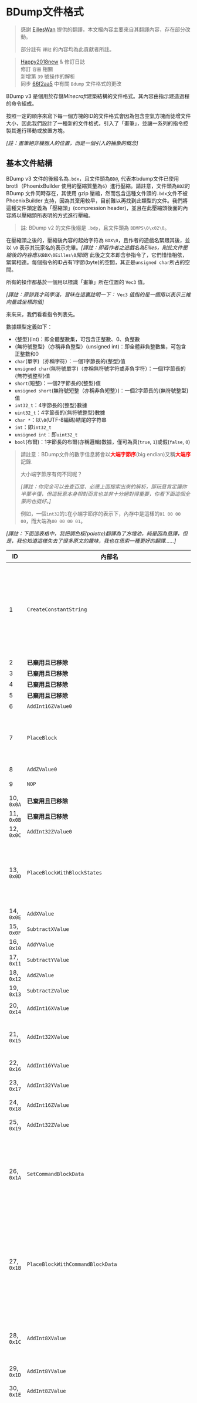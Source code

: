 # BDump文件格式

> 感謝 [EillesWan](https://github.com/EillesWan) 提供的翻譯，本文檔內容主要來自其翻譯內容，存在部分改動。
>
> 部分註有 `譯註` 的內容均為此貢獻者所註。


> [Happy2018new](https://github.com/Happy2018new) & 修訂日誌<br/>
> 修訂 `容器` 相關<br/>
> 新增第 `39` 號操作的解析<br/>
> 同步 [66f2aa5](https://github.com/LNSSPsd/PhoenixBuilder/commit/66f2aa5b129e51a2154b64e5ff8bffc15290cf02) 中有關 `Bdump` 文件格式的更改


BDump v3 是個用於存儲*Minecraft*建築結構的文件格式。其內容由指示建造過程的命令組成。

按照一定的順序來寫下每一個方塊的ID的文件格式會因為包含空氣方塊而徒增文件大小，因此我們設計了一種新的文件格式，引入了「畫筆」，並讓一系列的指令控製其進行移動或放置方塊。

*\[註：畫筆絕非機器人的位置，而是一個引入的抽象的概念\]*










## 基本文件結構

BDump v3 文件的後綴名為`.bdx`，且文件頭為`BD@`, 代表本bdump文件已使用 brotli（PhoenixBuilder 使用的壓縮質量為`6`）進行壓縮。請註意，文件頭為`BDZ`的 BDump 文件同時存在，其使用 gzip 壓縮，然而包含這種文件頭的`.bdx`文件不被 PhoenixBuilder 支持，因為其棄用較早，目前難以再找到此類型的文件。我們將這種文件頭定義為「壓縮頭」(compression header)，並且在此壓縮頭後面的內容將以壓縮頭所表明的方式進行壓縮。

> 註: BDump v2 的文件後綴是 `.bdp`，且文件頭為 `BDMPS\0\x02\0`。

在壓縮頭之後的，壓縮後內容的起始字符為 `BDX\0`，且作者的遊戲名緊跟其後，並以 `\0` 表示其玩家名的表示完畢。*\[譯註：即若作者之遊戲名為Eilles，則此文件壓縮後的內容應以*`BDX\0Eilles\0`*開頭\]* 此後之文本即含參指令了，它們惜惜相依，緊緊相連。每個指令的ID占有1字節(byte)的空間，其正是`unsigned char`所占的空間。

所有的操作都基於一個用以標識「畫筆」所在位置的 `Vec3` 值。

*\[譯註：原諒我才疏學淺，冒昧在這裏註明一下：* `Vec3` *值指的是一個用以表示三維向量或坐標的值\]*

來來來，我們看看指令列表先。

數據類型定義如下：

* {整型}(int)：即全體整數集，可包含正整數、0、負整數
* {無符號整型}（亦稱非負整型）(unsigned int)：即全體非負整數集，可包含正整數和0
* `char`(單字)（亦稱字符）：一個1字節長的{整型}值
* `unsigned char`(無符號單字)（亦稱無符號字符或非負字符）：一個1字節長的{無符號整型}值
* `short`(短整)：一個2字節長的{整型}值
* `unsigned short`(無符號短整（亦稱非負短整）)：一個2字節長的{無符號整型}值
* `int32_t`：4字節長的{整型}數據
* `uint32_t`：4字節長的{無符號整型}數據
* `char *`：以`\0`(UTF-8編碼)結尾的字符串
* `int`：即`int32_t`
* `unsigned int`：即`uint32_t`
* `bool`(布爾)：1字節長的布爾(亦稱邏輯)數據，僅可為真(`true`, `1`)或假(`false`, `0`)

> 請註意：BDump文件的數字信息將會以<font style="color:red;">**大端字節序**</font>(big endian)又稱<font style="color:red;">**大端序**</font>記錄.
>
> 大小端字節序有何不同呢？
>
> *\[譯註：你完全可以去查百度、必應上面搜索出來的解析，那玩意肯定讓你半蒙半懂，但這玩意本身相對而言也並非十分絕對得重要，你看下面這個全蒙的也挺好。\]*
>
> 例如，一個`int32`的`1`在小端字節序的表示下，內存中是這樣的`01 00 00 00`，而大端為`00 00 00 01`。

*\[譯註：下面這表格中，我把調色板(palette)翻譯為了方塊池，純是因為意譯，但是，我也知道這樣失去了很多原文的趣味，我也在思索一種更好的翻譯……\]*

| ID                | 內部名                                     | 描述                                                         | 參數                                                         |
| ----------------- | ------------------------------------------ | ------------------------------------------------------------ | ------------------------------------------------------------ |
| 1                 | `CreateConstantString`                     | 將特定的 `字符串` 放入 `方塊池` 。`字符串` 在 `方塊池` 中的 `ID` 將按照調用此命令的順序進行排序。如：你第一次調用這個命令的時候，對應 `字符串` 的 `ID` 為 `0` ，第二次就是 `1` 了。你最多只能添加到 `65535`<br/>*\[譯註：通常情況下，`字符串` 是一個方塊的 `英文ID名` ，如 `glass` \]* | `char *constantString` |
| 2                 | **已棄用且已移除**                          | - | - |
| 3                 | **已棄用且已移除**                          | - | - |
| 4                 | **已棄用且已移除**                          | - | - |
| 5                 | **已棄用且已移除**                          | - | - |
| 6                 | `AddInt16ZValue0`                          | 將畫筆的 `Z` 坐標增加 `value` | `unsigned short value` |
| 7                 | `PlaceBlock`                               | 在畫筆所在位置放置一個方塊。同時指定欲放置的方塊的 `數據值(附加值)` 為 `blockData` ，且該方塊在方塊池中的 `ID` 為 `blockConstantStringID` | `unsigned short blockConstantStringID`<br/>`unsigned short blockData` |
| 8                 | `AddZValue0`                               | 將畫筆的 `Z` 坐標增加 `1` | - |
| 9                 | `NOP`                                      | 擺爛，即不進行操作(`No Operation`) | - |
| 10, `0x0A`        | **已棄用且已移除**                          | - | - |
| 11, `0x0B`        | **已棄用且已移除**                          | - | - |
| 12, `0x0C`        | `AddInt32ZValue0`                          | 將畫筆的 `Z` 坐標增加 `value` | `unsigned int value` |
| 13, `0x0D`        | `PlaceBlockWithBlockStates`                | 在畫筆所在位置放置一個方塊。同時指定欲放置的方塊的 `方塊狀態` 為 `blockStatesString` ，且該方塊在方塊池中的 `ID` 為 `blockConstantStringID`<br/> `方塊狀態` 的格式形如 `["color":"orange"]` | `unsigned short blockConstantStringID`<br/>`char *blockStatesString` |
| 14, `0x0E`        | `AddXValue`                                | 將畫筆的 `X` 坐標增加 `1` | - |
| 15, `0x0F`        | `SubtractXValue`                           | 將畫筆的 `X` 坐標減少 `1` | - |
| 16, `0x10`        | `AddYValue`                                | 將畫筆的 `Y` 坐標增加 `1` | - |
| 17, `0x11`        | `SubtractYValue`                           | 將畫筆的 `Y` 坐標減少 `1` | - |
| 18, `0x12`        | `AddZValue`                                | 將畫筆的 `Z` 坐標增加 `1` | - |
| 19, `0x13`        | `SubtractZValue`                           | 將畫筆的 `Z` 坐標減少 `1` | - |
| 20, `0x14`        | `AddInt16XValue`                           | 將畫筆的 `X` 坐標增加 `value` 且 `value` 可正可負，亦或 `0` | `short value` |
| 21, `0x15`        | `AddInt32XValue`                           | 將畫筆的 `X` 坐標增加 `value`<br/>此指令與上一命令的不同點是此指令使用 `int32_t` 作為其參數 | `int value` |
| 22, `0x16`        | `AddInt16YValue`                           | 將畫筆的 `Y` 坐標增加 `value` （同上理） | `short value` |
| 23, `0x17`        | `AddInt32YValue`                           | 將畫筆的 `Y` 坐標增加 `value` （同上理） | `int value` |
| 24, `0x18`        | `AddInt16ZValue`                           | 將畫筆的 `Z` 坐標增加 `value` （同上理） | `short value` |
| 25, `0x19`        | `AddInt32ZValue`                           | 將畫筆的 `Z` 坐標增加 `value` （同上理） | `int value` |
| 26, `0x1A`        | `SetCommandBlockData`                      | **(推薦使用 `36` 號命令)** 在畫筆當前位置的方塊設置指令方塊的數據 *\[譯註：這裏可能是說，無論是啥方塊都可以加指令方塊的數據，但是嘞，只有指令方塊才能起效\]* | `unsigned int mode {脈沖=0, 重復=1, 連鎖=2}`<br/>`char *command`<br/>`char *customName`<br/>`char *lastOutput (此項無效，可被設為 '\0')`<br/>`int tickdelay`<br/>`bool executeOnFirstTick`<br/>`bool trackOutput`<br/>`bool conditional`<br/>`bool needsRedstone` |
| 27, `0x1B`        | `PlaceBlockWithCommandBlockData`           | **(推薦使用 `36` 號命令)** 在畫筆當前位置放置方塊池中 `ID` 為 `blockConstantStringID` 的方塊，且該方塊的 `方塊數據值(附加值)` 為 `blockData` 。放置完成後，為這個方塊設置 `命令方塊` 的數據(若可行的話) | `unsigned short blockConstantStringID`<br/>`unsigned short blockData`<br/>`unsigned int mode {脈沖=0, 重復=1, 連鎖=2}`<br/>`char *command`<br/>`char *customName`<br/>`char *lastOutput (此項無效，可被設為 '\0')`<br/>`int tickdelay`<br/>`bool executeOnFirstTick`<br/>`bool trackOutput`<br/>`bool conditional`<br/>`bool needRedstone` |
| 28, `0x1C`        | `AddInt8XValue`                            | 將畫筆的 `X` 坐標增加 `value`<br/>此指令與命令 `AddInt16XValue(20) `的不同點是此指令使用 `char` 作為其參數 | `char value //int8_t value` |
| 29, `0x1D`        | `AddInt8YValue`                            | 將畫筆的 `Y` 坐標增加 `value` （同上理） | `char value //int8_t value` |
| 30, `0x1E`        | `AddInt8ZValue`                            | 將畫筆的 `Z` 坐標增加 `value` （同上理） | `char value //int8_t value` |
| 31, `0x1F`        | `UseRuntimeIDPool`                         | 使用預設的 `運行時ID方塊池`<br/>`poolId`(預設ID) 是 PhoenixBuilder 內的值。網易MC( 1.17.0 @ 2.0.5 )下的 `poolId` 被我們定為 `117`。 每一個 `運行時ID` 都對應著一個方塊，而且包含其 `方塊數據值(附加值)`<br/>相關內容詳見 [PhoenixBuilder/resources](https://github.com/LNSSPsd/PhoenixBuilder/tree/main/resources)<br/>**已不再在新版本中被使用** | `unsigned char poolId` |
| 32, `0x20`        | `PlaceRuntimeBlock`                        | 使用特定的 `運行時ID` 在當前畫筆的位置放置方塊 | `unsigned short runtimeId`                                   |
| 33, `0x21`        | `placeBlockWithRuntimeId`                  | 使用特定的 `運行時ID` 在當前畫筆的位置放置方塊 | `unsigned int runtimeId`                                     |
| 34, `0x22`        | `PlaceRuntimeBlockWithCommandBlockData`    | 使用特定的 `運行時ID` 在當前畫筆的位置放置命令方塊，並設置其數據 | `unsigned short runtimeId`<br/>`unsigned int mode {脈沖=0, 重復=1, 連鎖=2}`<br/>`char *command`<br/>`char *customName`<br/>`char *lastOutput (此項無效，可被設為 '\0')`<br/>`int tickdelay`<br/>`bool executeOnFirstTick`<br/>`bool trackOutput`<br/>`bool conditional`<br/>`bool needRedstone` |
| 35, `0x23`        | `PlaceRuntimeBlockWithCommandBlockDataAndUint32RuntimeID` | 使用特定的 `運行時ID` 在當前畫筆的位置放置指令方塊，並設置其數據 | `unsigned int runtimeId`<br/>`unsigned int mode {脈沖 = 0, 循環 = 1, 連鎖 = 2}`<br/>`char *command`<br/>`char *customName`<br/>`char *lastOutput (此項無效，可被設為 '\0')`<br/>`int tickdelay`<br/>`bool executeOnFirstTick`<br/>`bool trackOutput`<br/>`bool conditional`<br/>`bool needRedstone` |
| 36, `0x24`        | `PlaceCommandBlockWithCommandBlockData`    | 根據給定的 `方塊數據值(附加值)` 在當前畫筆所在位置放置一個指令方塊，並設置其數據值 | `unsigned short data`<br/>`unsigned int mode {脈沖 = 0, 循環 = 1, 連鎖 = 2}`<br/>`char *command`<br/>`char *customName`<br/>`char *lastOutput (此項無效，可被設為 '\0')`<br/>`int tickdelay`<br/>`bool executeOnFirstTick`<br/>`bool trackOutput`<br/>`bool conditional`<br/>`bool needRedstone` |
| 37, `0x25`        | `PlaceRuntimeBlockWithChestData`           | 在畫筆所在位置放置一個 `runtimeId`(特定的 `運行時ID`) 所表示的方塊(如箱子、熔爐、唱片機等)，並向此方塊載入數據<br/>其中 `slotCount` 的數據類型為 `unsigned char`，因為我的世界用一個字節來存儲物品欄編號。此參數指的是要載入的次數，即要載入的 `ChestData` 結構體數量 | `unsigned short runtimeId` <br/> `unsigned char slotCount` <br/> `struct ChestData data` |
| 38, `0x26`        | `PlaceRuntimeBlockWithChestDataAndUint32RuntimeID` | 在畫筆所在位置放置一個 `runtimeId`(特定的 `運行時ID`) 所表示的方塊(如箱子、熔爐、唱片機等)，並向此方塊載入數據<br/>其中 `slotCount` 的數據類型為 `unsigned char`，因為我的世界用一個字節來存儲物品欄編號。此參數指的是要載入的次數，即要載入的 `ChestData` 結構體數量 | `unsigned int runtimeId`<br/>`unsigned char slotCount`<br/>`struct ChestData data` |
| 39, `0x27`        | `RecordBlockEntityData`                    | 記錄畫筆所在方塊的 `方塊實體` 數據，但亦可用於記錄其他信息<br/>`uint32_t length` 指代 `unsigned char buffer[length]` 的具體長度，而 `unsigned char buffer[length]` 自身則用於記錄信息<br/>應當說明的是，由於一些限製，`PhoenixBuilder` 在此處記錄的字段不是完整的 `NBT` | `uint32_t length`<br>`unsigned char buffer[length]` |
| 88, `'X'`, `0x58` | `Terminate`                                | 停止讀入。註意！雖然通常的結尾應該是 `XE` （2字節），但是用 `X` （1字節）是允許的 | - |
| 90, `0x5A`        | `isSigned` (此命令並非是一個真實的命令)      | 這是一個與其他命令功能稍有不同的命令，其參數應當出現在其前面，而這個指令呢也只能出現在文件的末尾。在不知道所以然的情況下，請不要使用它，因為無效的簽名會使得 `PhoenixBuilder` 無法去構建你的結構。詳見 `簽名` 部分。 | `unsigned char signatureSize` |

此表為 bdump v4 到 2022/1/29 為止的全部指令。

此外，對於 `struct ChestData` 數據結構，應當如下：

```
struct ChestData {
	char *itemName;
	unsigned char count;
	unsigned short data;
	unsigned char slotID;
}
```


（下述內容的其中一部分目前未被更新，除去部分已經棄用的命令外，其余應當正常運作）










## 文件樣例
下面是一些 `bdx` 文件的例子。
***

假設我們是一個熊孩子，來放置一個TNT在 `{3,5,6}`(**相對坐標**) 上，順帶地再放一個循環指令方塊，裏面寫著 `kill @e[type=tnt]` 還加了懸浮字 `Kill TNT!` ，且始終啟用，放在 `{3,6,6}` 上，再順手一點，我們放一塊惡臭的玻璃在 `{114514,15,1919810}` 上，一塊惡臭的鐵塊在 `{114514,15,1919800}` 上。好了，那麽未被壓縮的 BDX 文件應為如下：

`BDX\0DEMO\0\x01tnt\0\x1C\x03\x01repeating_command_block\0\x01glass\0\x01iron_block\0\x1E\x06\x1D\x05\x07\0\0\0\0\x10\x1B\0\x01\0\0\x01kill @e[type=tnt]\0Kill TNT!\0\0\0\0\0\0\x01\x01\0\0\x1D\x09\x19\0\x1D\x4B\x3C\x15\0\x01\xBF\x4F\x07\0\x02\0\0\x1E\xF6\x07\0\x03\0\0XE`

下面是偽代碼形式的指令表達法，便於我們觀察此結構具體的運作模式。

```assembly
author 'DEMO\0'
CreateConstantString 'tnt\0' ; 方塊ID: 0
AddInt8XValue 3 ; 畫筆位置: {3,0,0}
CreateConstantString 'repeating_command_block\0' ; 方塊ID: 1
CreateConstantString 'glass\0' ; 方塊ID: 2
CreateConstantString 'iron_block\0' ; 方塊ID: 3
AddInt8ZValue 6 ; 畫筆位置: {3,0,6}
AddInt8YValue 5 ; 畫筆位置: {3,5,6}
PlaceBlock (int16_t)0, (int16_t)0 ; TNT將會被放在 {3,5,6}
AddYValue ; *Y++, 畫筆位置: {3,6,6}
PlaceCommandBlockWithCommandBlockData (int16_t)1, (int16_t)0, 1, 'kill @e[type=tnt]\0', 'Kill TNT!\0', '\0', (int32_t)0, 1, 1, 0, 0 ; 指令方塊將會被放在 {3,6,6}
AddInt8YValue 9 ; 畫筆位置: {3,15,6}
AddInt32ZValue 1919804 ; 1919810: 00 1D 4B 3C = 01d4b3ch, 畫筆位置: {3,15,1919810}
AddInt32XValue 114511 ; 114511: 00 01 BF 4F = 01bf4fh, 畫筆位置: {114514,15,1919810}
PlaceBlock (int16_t)2,(int16_t)0 ; 玻璃將會被放在 {114514,15,1919810}
AddInt8ZValue -10 ; -10: F6 = 0f6h, 畫筆位置: {114514,15,1919800}
PlaceBlock (int16_t)3,(int16_t)0 ; 鐵塊 將會被放在 {114514,15,1919800}
Terminate
db 'E'
```
***
如果希望在畫筆所在位置放置一個 `正在燃燒的熔爐` ，且這個 `正在燃燒的熔爐` 的第一格和第三格分別是 `蘋果 * 3` 和 `鉆石 * 64` ，則那麽未被壓縮的 BDX 文件應為如下：

`BDX\x00DEMO\x00\x1f\x75\x26\x00\x00\x15\x2c\x02apple\x00\x03\x00\x00\x00diamond\x00\x40\x00\x00\x02XE`

下面是偽代碼形式的指令表達法，便於我們觀察此結構具體的運作模式。

```assembly
author 'DEMO\0' ; 設置作者為 'DEMO'
UseRuntimeIDPool (unsigned char)117 ; 117: 75
PlaceRuntimeBlockWithChestDataAndUint32RuntimeID (unsigned int)5420, (unsigned char)2 , 'apple\x00', (unsigned char)3, (unsigned short)0, (unsigned char)0, 'diamond\x00', (unsigned char)64, (unsigned short)0, (unsigned char)2
Terminate
db 'E'
```

以下是關於上述用到的 `PlaceRuntimeBlockWithChestDataAndUint32RuntimeID` 的相關解析。<br>
|參數|解釋|代碼片段|其他/備註|
|-|-|-|-|
|`PlaceRuntimeBlockWithChestDataAndUint32RuntimeID (unsigned int)5420`|在畫筆所在位置放置一個 `正在燃燒的熔爐`<br/>因為 `正在燃燒的熔爐` 在 `ID` 為 `117` 的 `運行時ID方塊池` 中的 `ID` 是 `5420` |`\x26\x00\x00\x15\x2c`|`5420` 在 `16` 進製下，其 `大端字節序` 表達為 `\x00\x00\x15\x2c`<br/>`unsigned int` 是 `正整數型` ，因此有 `4` 個字節|
|`(unsigned char)2`|向 `正在燃燒的熔爐` 載入 `2` 次數據(載入 `2` 個 `ChestData` 結構體)|`\x02`|`2` 在 `16` 進製下，其 `大端字節序` 表達為 `\x02`<br/>`unsigned char` 是 `無符號字節型` ，因此有 `1` 個字節|
|`apple\x00`|放入 `蘋果` |`apple\x00`|`char *` 是以 `\x00`(`UTF-8` 編碼)結尾的字符串|
|`(unsigned char)3`|`蘋果` 的數量為 `3`|`\x03`|`3` 在 `16` 進製下，其 `大端字節序` 表達為 `\x03`<br/>`unsigned char` 是 `無符號字節型` ，因此有 `1` 個字節|
|`(unsigned short)0`|`蘋果` 的 `物品數據值` 為 `0`|`\x00\x00`|`0` 在 `16` 進製下，其 `大端字節序` 表達為 `\x00\x00`<br/>`unsigned short` 是 `無符號短整型` ，因此有 `2` 個字節|
|`(unsigned char)0`|將 `蘋果` 放在第 `1` 個槽位|`\x00`|`0` 在 `16` 進製下，其 `大端字節序` 表達為 `\x00`<br/>`unsigned char` 是 `無符號字節型` ，因此有 `1` 個字節<br/>第一個槽位一般使用 `0` ，第二個槽位則為 `1` ，第三個槽位則為 `2` ，以此類推。|
|`diamond\x00`|放入 `鉆石`|`diamond\x00`|`char *` 是以 `\x00`(`UTF-8` 編碼)結尾的字符串|
|`(unsigned char)64`|`鉆石` 的數量為 `64`|`\x40`|`64` 在 `16` 進製下，其 `大端字節序` 表達為 `\x40`<br/>`unsigned char` 是 `無符號字節型` ，因此有 `1` 個字節|
|`(unsigned short)0`|`鉆石` 的 `物品數據值` 為 `0`|`\x00\x00`|`0` 在 `16` 進製下，其 `大端字節序` 表達為 `\x00\x00`<br/>`unsigned short` 是 `無符號短整型` ，因此有 `2` 個字節|
|`(unsigned char)2`|將 `鉆石` 放在第 `3` 個槽位|`\x02`|`2` 在 `16` 進製下，其 `大端字節序` 表達為 `\x02`<br/>`unsigned char` 是 `無符號字節型` ，因此有 `1` 個字節<br/>第一個槽位一般使用 `0` ，第二個槽位則為 `1` ，第三個槽位則為 `2` ，以此類推。|

您可以在 [PhoenixBuilder/resources](https://github.com/LNSSPsd/PhoenixBuilder/tree/main/resources) 查看 `運行時ID方塊池` 。<br>
本樣例采用的是 [PhoenixBuilder/resources/blockRuntimeIDs/netease/runtimeIds_117.json](https://github.com/LNSSPsd/PhoenixBuilder/blob/main/resources/blockRuntimeIDs/netease/runtimeIds_117.json) 所述之版本。










## 簽名
*PhoenixBuilder* 的 `0.3.5` 版本實現了一個 `bdump 文件簽名系統` ，用以辨認文件**真正的**發布者。

請註意， `bdx` 文件可不必被簽名，除非用戶打開了 `-S`（嚴格）開關。但這並不妨礙你去給他簽名，如果你為了簽名而簽名的話，則應確保其正常工作，因為 *PhoenixBuilder* 會拒絕處理簽名不正確的 `bdx` 文件。

我們使用基於 `RSA` 的哈希方法對 `BDX` 文件進行 `簽名` 。簽名時，相應的服務器會為每個用戶頒發一個單獨的認證集，然後 *PhoenixBuilder* 用相應的 `私鑰` 對文件進行 `簽名` ，並向對應的硬編碼服務器提供文件中根密鑰鏈接的 `公鑰` ，用於校驗 `BDX` 文件的真實發布者。

有關 `簽名` 的更多信息及詳細細節，另見 `fastbuilder/bdump/utils.go` : `SignBDXNew`/`VerifyBDXNew`